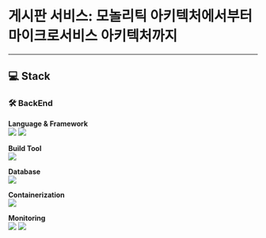 # 게시판 서비스: 모놀리틱 아키텍처에서부터 마이크로서비스 아키텍처까지
---

## 💻 Stack

### 🛠️ BackEnd

**Language & Framework**  
<img src="https://img.shields.io/badge/Java 21-007396" />
<img src="https://img.shields.io/badge/Spring-6DB33F?logo=Spring&logoColor=white" />

**Build Tool**  
<img src="https://img.shields.io/badge/Gradle-02303A?logo=Gradle&logoColor=white" />

**Database**  
<img src="https://img.shields.io/badge/MySQL-4479A1?logo=MySQL&logoColor=white" />

**Containerization**  
<img src="https://img.shields.io/badge/Docker-2496ED?logo=Docker&logoColor=white" />

**Monitoring**  
<img src="https://img.shields.io/badge/Grafana-F46800?logo=Grafana&logoColor=white" />
<img src="https://img.shields.io/badge/Prometheus-E6522C?logo=Prometheus&logoColor=white" />
